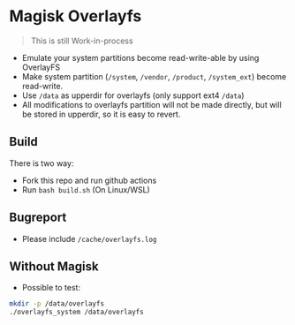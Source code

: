 # Magisk Overlayfs

> This is still Work-in-process

- Emulate your system partitions become read-write-able by using OverlayFS
- Make system partition (`/system`, `/vendor`, `/product`, `/system_ext`) become read-write.
- Use `/data` as upperdir for overlayfs (only support ext4 `/data`)
- All modifications to overlayfs partition will not be made directly, but will be stored in upperdir, so it is easy to revert.

## Build

There is two way:
- Fork this repo and run github actions
- Run `bash build.sh` (On Linux/WSL)

## Bugreport

- Please include `/cache/overlayfs.log`

## Without Magisk

- Possible to test:

```bash
mkdir -p /data/overlayfs
./overlayfs_system /data/overlayfs
```
